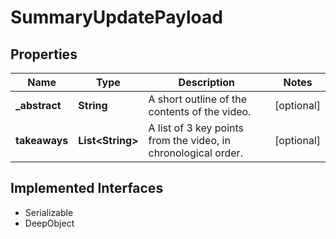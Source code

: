 

# SummaryUpdatePayload

## Properties

Name | Type | Description | Notes
------------ | ------------- | ------------- | -------------
**_abstract** | **String** | A short outline of the contents of the video. |  [optional]
**takeaways** | **List&lt;String&gt;** | A list of 3 key points from the video, in chronological order. |  [optional]


## Implemented Interfaces

* Serializable
* DeepObject


